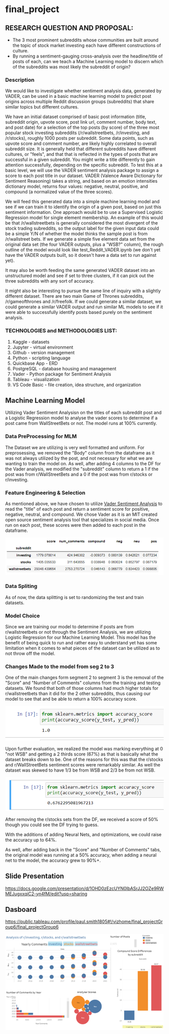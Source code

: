 # final_project

## RESEARCH QUESTION AND PROPOSAL:
- The 3 most prominent subreddits whose communities are built around the topic of stock market investing each have different constructions of culture. 
- By running a sentiment-gauging cross-analysis over the headline/title of posts of each, can we teach a Machine Learning model to discern which of the subreddits was most likely the subreddit of origin?


### Description 
We would like to investigate whether sentiment analysis data, generated by VADER, can be used in a basic machine learning model to predict post origins 
across multiple Reddit discussion groups (subreddits) that share similar topics but different cultures.

We have an initial dataset comprised of basic post information (title, subreddit origin, upvote score, post link url, comment number, body text, and post date)
for a selection of the top posts (by score) of the three most popular stock investing subreddits (/r/wallstreetbets, /r/investing, and /r/stocks), roughly 1000 
posts per subreddit. Some data points, such as upvote score and comment number, are likely highly correlated to overall subreddit size. It is generally held 
that different subreddits have different cultures, or "feels", and that that is reflected in the types of posts that are successful in a given subreddit. You 
might write a title differently to gain attention successfully, depending on the specific subreddit. To test this at a basic level, we will use the VADER 
sentiment analysis package to assign a score to each post title in our dataset. VADER (Valence Aware Dictionary for Sentiment Reasoning) takes a string, and 
based on an emotion intensities dictionary model, returns four values: negative, neutral, positive, and compound (a normalized value of the three scores). 

We will feed this generated data into a simple machine learning model and see if we can train it to identify the origin of a given post, based on just 
this sentiment information. One approach would be to use a Supervised Logistic Regression model for single element membership. An example of this would be 
that /r/wallstreetbets is generally considered the most divergent of the stock trading subreddits, so the output label for the given input data could be a 
simple Y/N of whether the model thinks the sample post is from /r/wallstreet bets. If we generate a simple five element data set from the original 
data set (the four VADER outputs, plus a "WSB?" column), the rough outline of the model would look like test_Reddit_VADER.ipynb (we don't yet have the 
VADER outputs built, so it doesn't have a data set to run against yet).

It may also be worth feeding the same generated VADER dataset into an unstructured model and see if set to three clusters, if it can pick out the three 
subreddits with any sort of accuracy. 

It might also be interesting to pursue the same line of inquiry with a slightly different dataset. There are two main Game of Thrones subreddits, /r/gameofthrones
and /r/freefolk. If we could generate a similar dataset, we could generate a similar VADER output and run similar ML models to see if it were able to successfully
identify posts based purely on the sentiment analysis. 

### TECHNOLOGIES and METHODOLOGIES LIST:
1. Kaggle - datasets
2. Jupyter - virtual environment
3. Github - version management
4. Python - scripting language
5. Quickbase App - ERD
6. PostgreSQL - database housing and management
7. Vader - Python package for Sentiment Analysis
8. Tableau - visualization
9. VS Code Basic - file creation, idea structure, and organization

## Machine Learning Model
Utilizing Vader Sentiment Analysisn on the titles of each subreddit post and a Logistic Regression model to analyse the vader scores to determine if a post came from WallStreetBets or not.  The model runs at 100% currently.

### Data PreProcessing for MLM
The Dataset we are utilizing is very well formatted and uniform.  For preprosessing, we removed the "Body" column from the dataframe as it was not always utilized by the post, and not necessary for what we are wanting to train the model on. As well, after adding 4 columns to the DF for the Vader analysis, we modified the "subreddit" column to return a 1 if the post was from r/WallStreetBets and a 0 if the post was from r/stocks or r/investing.
### Feature Engineering & Selection
As mentioned above, we have chosen to utilize [Vader Sentiment Analysis](https://github.com/cjhutto/vaderSentiment) to read the "title" of each post and return a sentiment score for positive, negative, neutral, and compound.  We chose Vader as it is an MIT created open source sentiment analysis tool that specializes in social media.  Once run on each post, these scores were then added to each post in the dataframe.

![](https://github.com/BooneyBeCoding/final_project/blob/main/Resources/sum%20of%20Vader%20for%20each%20subreddit.PNG)

### Data Spliting
As of now, the data splitting is set to randomizing the test and train datasets.  
### Model Choice
Since we are training our model to determine if posts are from r/wallstreetbets or not through the Sentiment Analysis, we are utilizing Logistic Regression for our Machine Learning Model.  This model has the benefit of being quick to run and rather easy to understand yet has some limitation when it comes to what pieces of the dataset can be utilized as to not throw off the model.
### Changes Made to the model from seg 2 to 3
One of the main changes form segment 2 to segment 3 is the removal of the "Score" and "Number of Comments" columns from the training and testing datasets.  We found that both of those columns had much higher totals for r/wallstreetbets than it did for the 2 other subreddits, thus causing our model to see that and be able to return a 100% accuracy score.

![](https://github.com/BooneyBeCoding/final_project/blob/main/Resources/MLM%20total%20100%20percent.PNG)

Upon further evaluation, we realized the model was marking everything at 0 "not WSB" and getting a 2 thirds score (67%) as that is basically what the dataset breaks down to be. One of the reasons for this was that the r/stocks and r/WallStreetBets sentiment scores were remarkably similar.  As well the dataset was skewed to have 1/3 be from WSB and 2/3 be from not WSB.

![](https://github.com/BooneyBeCoding/final_project/blob/main/Resources/MLM%20total%2068%20percent.PNG)

After removing the r/stocks sets from the DF, we received a score of 50% though you could see the DF trying to guess.

With the additions of adding Neural Nets, and optimizations, we could raise the accuracy up to 64%.

As well, after adding back in the "Score" and "Number of Comments" tabs, the original model was running at a 50% accuracy, when adding a neural net to the model, the accuracy grew to 90%+.

## Slide Presentation

https://docs.google.com/presentation/d/1OHD0zEzcUYN0IbASrJJ2OZe9RWMEJugxxqiC2-yn4fM/edit?usp=sharing

## Dasboard
https://public.tableau.com/profile/paul.smith1805#!/vizhome/final_projectGroup6/final_projectGroup6

![](https://github.com/BooneyBeCoding/final_project/blob/Smith-Branch-Pt4/dashboard_final.PNG)
